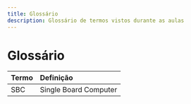 ```yaml
---
title: Glossário
description: Glossário de termos vistos durante as aulas
---
```


# Glossário

| Termo | Definição |
|:-- | :-- |
| SBC | Single Board Computer |
